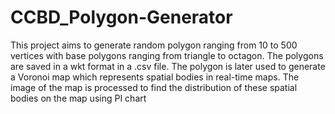 # CCBD_Polygon-Generator
This project aims to generate random polygon ranging from 10 to 500 vertices with base polygons ranging from triangle to octagon. The polygons are saved in a wkt format in a .csv file. The polygon is later used to generate a Voronoi map which represents spatial bodies in real-time maps. The image of the map is processed to find the distribution of these spatial bodies on the map using PI chart
